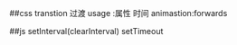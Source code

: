 ##css
  transtion 过渡   usage :属性   时间
  animastion:forwards


  ##js
  setInterval(clearInterval)
  setTimeout